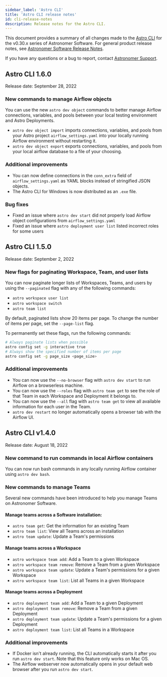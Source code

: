 ```yaml
---
sidebar_label: 'Astro CLI'
title: 'Astro CLI release notes'
id: cli-release-notes
description: Release notes for the Astro CLI.
---
```


This document provides a summary of all changes made to the [Astro CLI](install-cli.md) for the v0.30.x series of Astronomer Software. For general product release notes, see [Astronomer Software Release Notes](release-notes.md).

If you have any questions or a bug to report, contact [Astronomer Support](https://support.astronomer.io).

## Astro CLI 1.6.0 

Release date: September 28, 2022 

### New commands to manage Airflow objects 

You can use the new `astro dev object` commands to better manage Airflow connections, variables, and pools between your local testing environment and Astro Deployments. 

- `astro dev object import` imports connections, variables, and pools from your Astro project `airflow_settings.yaml` into your locally running Airflow environment without restarting it. 
- `astro dev object export` exports connections, variables, and pools from your local airflow database to a file of your choosing.

### Additional improvements 

- You can now define connections in the `conn_extra` field of `airflow_settings.yaml` as YAML blocks instead of stringified JSON objects. 
- The Astro CLI for Windows is now distributed as an `.exe` file.

### Bug fixes 

- Fixed an issue where `astro dev start` did not properly load Airflow object configurations from `airflow_settings.yaml` 
- Fixed an issue where `astro deployment user list` listed incorrect roles for some users
  
## Astro CLI 1.5.0

Release date: September 2, 2022

### New flags for paginating Workspace, Team, and user lists

You can now paginate longer lists of Workspaces, Teams, and users by using the `--paginated` flag with any of the following commands:

- `astro workspace user list`
- `astro workspace switch`
- `astro team list`

By default, paginated lists show 20 items per page. To change the number of items per page, set the `--page-list` flag.

To permanently set these flags, run the following commands:

```sh
# Always paginate lists when possible
astro config set -g interactive true
# Always show the specified number of items per page
astro config set -g page_size <page_size>
```

### Additional improvements

- You can now use the `--no-browser` flag with `astro dev start` to run Airflow on a browserless machine.
- You can now use the `--roles` flag with `astro team get` to see the role of that Team in each Workspace and Deployment it belongs to.
- You can now use the `--all` flag with `astro team get` to view all available information for each user in the Team.
- `astro dev restart` no longer automatically opens a browser tab with the Airflow UI.

## Astro CLI v1.4.0

Release date: August 18, 2022

### New command to run commands in local Airflow containers

You can now run bash commands in any locally running Airflow container using `astro dev bash`. 

### New commands to manage Teams

Several new commands have been introduced to help you manage Teams on Astronomer Software.

#### Manage teams across a Software installation:

- `astro team get`: Get the information for an existing Team
- `astro team list`: View all Teams across an installation
- `astro team update`: Update a Team's permissions

#### Manage teams across a Workspace

- `astro workspace team add`: Add a Team to a given Workspace
- `astro workspace team remove`: Remove a Team from a given Workspace
- `astro workspace team update`: Update a Team's permissions for a given Workspace
- `astro workspace team list`: List all Teams in a given Workspace

#### Manage teams across a Deployment

- `astro deployment team add`: Add a Team to a given Deployment
- `astro deployment team remove`: Remove a Team from a given Deployment
- `astro deployment team update`: Update a Team's permissions for a given Deployment
- `astro deployment team list`: List all Teams in a Workspace

### Additional improvements

- If Docker isn't already running, the CLI automatically starts it after you run `astro dev start`. Note that this feature only works on Mac OS.
- The Airflow webserver now automatically opens in your default web browser after you run `astro dev start`.
